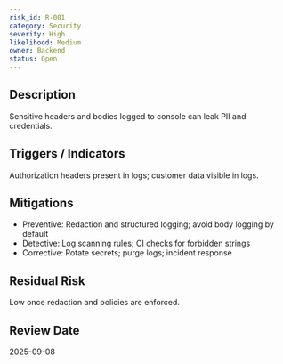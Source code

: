 ```yaml
---
risk_id: R-001
category: Security
severity: High
likelihood: Medium
owner: Backend
status: Open
---
```


## Description
Sensitive headers and bodies logged to console can leak PII and credentials.

## Triggers / Indicators
Authorization headers present in logs; customer data visible in logs.

## Mitigations
- Preventive: Redaction and structured logging; avoid body logging by default
- Detective: Log scanning rules; CI checks for forbidden strings
- Corrective: Rotate secrets; purge logs; incident response

## Residual Risk
Low once redaction and policies are enforced.

## Review Date
2025-09-08

